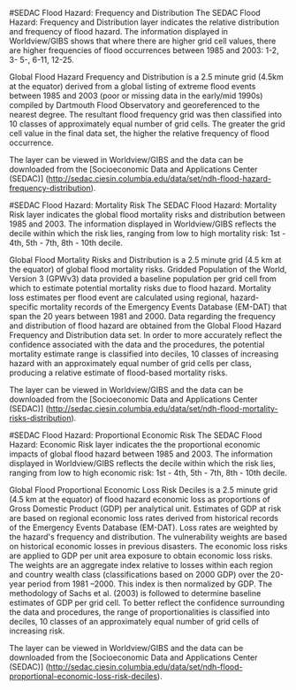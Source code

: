 #SEDAC Flood Hazard: Frequency and Distribution
The SEDAC Flood Hazard: Frequency and Distribution layer indicates the relative distribution and frequency of flood hazard. The information displayed in Worldview/GIBS shows that where there are higher grid cell values, there are higher frequencies of flood occurrences between 1985 and 2003: 1-2, 3- 5-, 6-11, 12-25.

Global Flood Hazard Frequency and Distribution is a 2.5 minute grid (4.5km at the equator) derived from a global listing of extreme flood events between 1985 and 2003 (poor or missing data in the early/mid 1990s) compiled by Dartmouth Flood Observatory and georeferenced to the nearest degree. The resultant flood frequency grid was then classified into 10 classes of approximately equal number of grid cells. The greater the grid cell value in the final data set, the higher the relative frequency of flood occurrence. 

The layer can be viewed in Worldview/GIBS and the data can be downloaded from the [Socioeconomic Data and Applications Center (SEDAC)] (http://sedac.ciesin.columbia.edu/data/set/ndh-flood-hazard-frequency-distribution). 

#SEDAC Flood Hazard: Mortality Risk
The SEDAC Flood Hazard: Mortality Risk layer indicates the global flood mortality risks and distribution between 1985 and 2003. The information displayed in Worldview/GIBS reflects the decile within which the risk lies, ranging from low to high mortality risk: 1st - 4th, 5th - 7th, 8th - 10th decile.

Global Flood Mortality Risks and Distribution is a 2.5 minute grid (4.5 km at the equator) of global flood mortality risks. Gridded Population of the World, Version 3 (GPWv3) data provided a baseline population per grid cell from which to estimate potential mortality risks due to flood hazard. Mortality loss estimates per flood event are calculated using regional, hazard-specific mortality records of the Emergency Events Database (EM-DAT) that span the 20 years between 1981 and 2000. Data regarding the frequency and distribution of flood hazard are obtained from the Global Flood Hazard Frequency and Distribution data set. In order to more accurately reflect the confidence associated with the data and the procedures, the potential mortality estimate range is classified into deciles, 10 classes of increasing hazard with an approximately equal number of grid cells per class, producing a relative estimate of flood-based mortality risks. 

The layer can be viewed in Worldview/GIBS and the data can be downloaded from the [Socioeconomic Data and Applications Center (SEDAC)] (http://sedac.ciesin.columbia.edu/data/set/ndh-flood-mortality-risks-distribution). 

#SEDAC Flood Hazard: Proportional Economic Risk
The SEDAC Flood Hazard: Economic Risk layer indicates the the proportional economic impacts of global flood hazard between 1985 and 2003. The information displayed in Worldview/GIBS reflects the decile within which the risk lies, ranging from low to high economic risk: 1st - 4th, 5th - 7th, 8th - 10th decile.

Global Flood Proportional Economic Loss Risk Deciles is a 2.5 minute grid (4.5 km at the equator) of flood hazard economic loss as proportions of Gross Domestic Product (GDP) per analytical unit. Estimates of GDP at risk are based on regional economic loss rates derived from historical records of the Emergency Events Database (EM-DAT). Loss rates are weighted by the hazard's frequency and distribution. The vulnerability weights are based on historical economic losses in previous disasters. The economic loss risks are applied to GDP per unit area exposure to obtain economic loss risks. The weights are an aggregate index relative to losses within each region and country wealth class (classifications based on 2000 GDP) over the 20-year period from 1981 –2000. This index is then normalized by GDP. The methodology of Sachs et al. (2003) is followed to determine baseline estimates of GDP per grid cell. To better reflect the confidence surrounding the data and procedures, the range of proportionalities is classified into deciles, 10 classes of an approximately equal number of grid cells of increasing risk.

The layer can be viewed in Worldview/GIBS and the data can be downloaded from the [Socioeconomic Data and Applications Center (SEDAC)] (http://sedac.ciesin.columbia.edu/data/set/ndh-flood-proportional-economic-loss-risk-deciles). 
